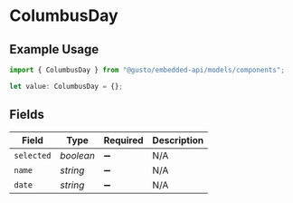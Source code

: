 # ColumbusDay

## Example Usage

```typescript
import { ColumbusDay } from "@gusto/embedded-api/models/components";

let value: ColumbusDay = {};
```

## Fields

| Field              | Type               | Required           | Description        |
| ------------------ | ------------------ | ------------------ | ------------------ |
| `selected`         | *boolean*          | :heavy_minus_sign: | N/A                |
| `name`             | *string*           | :heavy_minus_sign: | N/A                |
| `date`             | *string*           | :heavy_minus_sign: | N/A                |